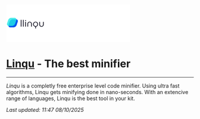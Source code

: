 <img src="assets/img/banner.png" height="100px">

# <a href="#">Linqu</a> - The best minifier

---

_Linqu_ is a completly free enterprise level code minifier. Using ultra fast algorithms, Linqu gets minifying done in nano-seconds. With an extencive range of languages, Linqu is the best tool in your kit.

_Last updated: 11:47 08/10/2025_
